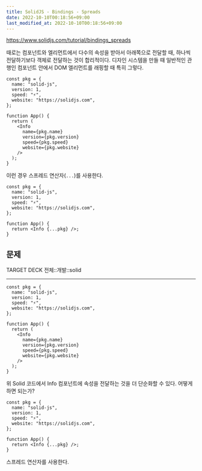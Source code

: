 ```yaml
---
title: SolidJS - Bindings - Spreads
date: 2022-10-10T00:18:56+09:00
last_modified_at: 2022-10-10T00:18:56+09:00
---
```


https://www.solidjs.com/tutorial/bindings_spreads

때로는 컴포넌트와 엘리먼트에서 다수의 속성을 받아서 아래쪽으로 전달할 때, 하나씩 전달하기보다 객체로 전달하는 것이 합리적이다. 디자인 시스템을 만들 때 일반적인 관행인 컴포넌트 안에서 DOM 엘리먼트를 래핑할 때 특히 그렇다.

```tsx
const pkg = {
  name: "solid-js",
  version: 1,
  speed: "⚡️",
  website: "https://solidjs.com",
};

function App() {
  return (
    <Info
      name={pkg.name}
      version={pkg.version}
      speed={pkg.speed}
      website={pkg.website}
    />
  );
}
```

이런 경우 스프레드 연산자(`...`)를 사용한다.

```tsx
const pkg = {
  name: "solid-js",
  version: 1,
  speed: "⚡️",
  website: "https://solidjs.com",
};

function App() {
  return <Info {...pkg} />;
}
```

## 문제

TARGET DECK
전체::개발::solid

---

<!--ankiQ-->

```tsx
const pkg = {
  name: "solid-js",
  version: 1,
  speed: "⚡️",
  website: "https://solidjs.com",
};

function App() {
  return (
    <Info
      name={pkg.name}
      version={pkg.version}
      speed={pkg.speed}
      website={pkg.website}
    />
  );
}
```

위 Solid 코드에서 Info 컴포넌트에 속성을 전달하는 것을 더 단순화할 수 있다. 어떻게 하면 되는가?

<!--ankiA-->

```tsx
const pkg = {
  name: "solid-js",
  version: 1,
  speed: "⚡️",
  website: "https://solidjs.com",
};

function App() {
  return <Info {...pkg} />;
}
```

스프레드 연산자를 사용한다.

<!--ankiE-->
<!--ID: 1664963605046-->

